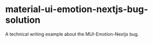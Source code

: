 # material-ui-emotion-nextjs-bug-solution
A technical writing example about the MUI-Emotion-Nextjs bug.
